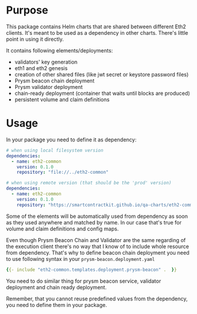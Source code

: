# Purpose
This package contains Helm charts that are shared between different Eth2 clients. It's meant to be used as a dependency in other charts. There's little point in using it directly.

It contains following elements/deployments:
* validators' key generation
* eth1 and eth2 genesis
* creation of other shared files (like jwt secret or keystore password files)
* Prysm beacon chain deployment
* Prysm validator deployment
* chain-ready deployment (container that waits until blocks are produced)
* persistent volume and claim definitions

# Usage
In your package you need to define it as dependency:
```yaml
# when using local filesystem version
dependencies:
  - name: eth2-common
    version: 0.1.0
    repository: "file://../eth2-common"

# when using remote version (that should be the 'prod' version)
dependencies:
  - name: eth2-common
    version: 0.1.0
    repository: "https://smartcontractkit.github.io/qa-charts/eth2-common"
```

Some of the elements will be automatically used from dependency as soon as they used anywhere and matched by name. In our case that's true for volume and claim definitions and config maps.

Even though Prysm Beacon Chain and Validator are the same regarding of the execution client there's no way that I know of to include whole resource from dependency. That's why to define beacon chain deployment you need to use following syntax in your `prysm-beacon.deployment.yaml`
```yaml
{{- include "eth2-common.templates.deployment.prysm-beacon" .  }}
```

You need to do similar thing for prysm beacon service, validator deployment and chain ready deployment.

Remember, that you cannot reuse predefined values from the dependency, you need to define them in your package.